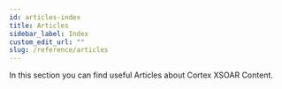 ```yaml
---
id: articles-index
title: Articles
sidebar_label: Index
custom_edit_url: ""
slug: /reference/articles
---
```


In this section you can find useful Articles about Cortex XSOAR Content.

